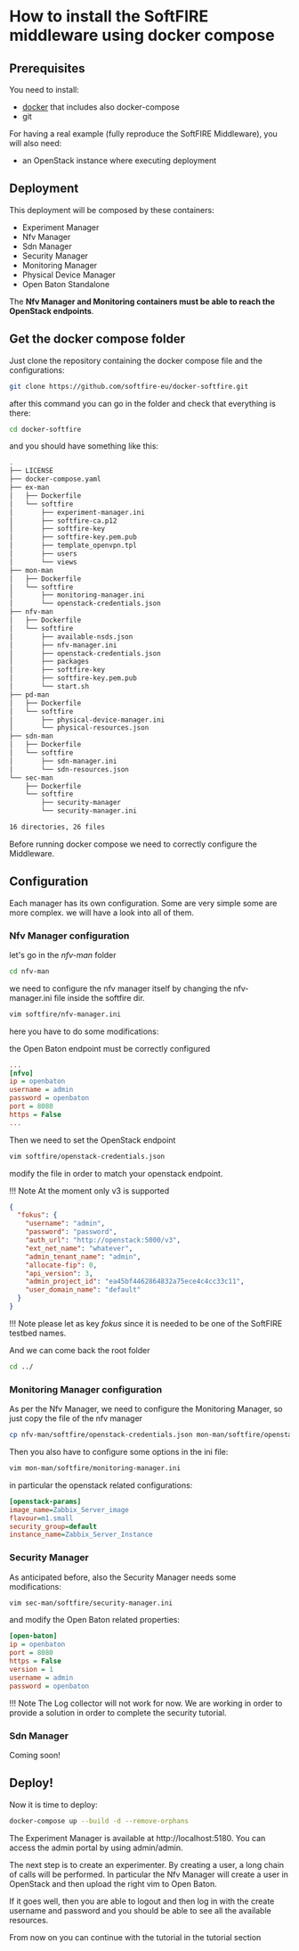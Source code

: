 # How to install the SoftFIRE middleware using docker compose

## Prerequisites

You need to install:

* [docker](https://docs.docker.com/engine/installation/#cloud) that includes also docker-compose
* git

For having a real example (fully reproduce the SoftFIRE Middleware), you will also need:

* an OpenStack instance where executing deployment

## Deployment

This deployment will be composed by these containers:

* Experiment Manager
* Nfv Manager
* Sdn Manager
* Security Manager
* Monitoring Manager
* Physical Device Manager
* Open Baton Standalone

The **Nfv Manager and Monitoring containers must be able to reach the OpenStack endpoints**.

## Get the docker compose folder

Just clone the repository containing the docker compose file and the configurations:

```sh
git clone https://github.com/softfire-eu/docker-softfire.git
```

after this command you can go in the folder and check that everything is there:

```sh
cd docker-softfire
```
and you should have something like this:

```sh
.
├── LICENSE
├── docker-compose.yaml
├── ex-man
│   ├── Dockerfile
│   └── softfire
│       ├── experiment-manager.ini
│       ├── softfire-ca.p12
│       ├── softfire-key
│       ├── softfire-key.pem.pub
│       ├── template_openvpn.tpl
│       ├── users
│       └── views
├── mon-man
│   ├── Dockerfile
│   └── softfire
│       ├── monitoring-manager.ini
│       └── openstack-credentials.json
├── nfv-man
│   ├── Dockerfile
│   └── softfire
│       ├── available-nsds.json
│       ├── nfv-manager.ini
│       ├── openstack-credentials.json
│       ├── packages
│       ├── softfire-key
│       ├── softfire-key.pem.pub
│       └── start.sh
├── pd-man
│   ├── Dockerfile
│   └── softfire
│       ├── physical-device-manager.ini
│       └── physical-resources.json
├── sdn-man
│   ├── Dockerfile
│   └── softfire
│       ├── sdn-manager.ini
│       └── sdn-resources.json
└── sec-man
    ├── Dockerfile
    └── softfire
        ├── security-manager
        └── security-manager.ini

16 directories, 26 files
```

Before running docker compose we need to correctly configure the Middleware.

## Configuration

Each manager has its own configuration. Some are very simple some are more complex. we will have a look into all of them.

### Nfv Manager configuration

let's go in the _nfv-man_ folder

```sh
cd nfv-man
```

we need to configure the nfv manager itself by changing the nfv-manager.ini file inside the softfire dir.
```sh
vim softfire/nfv-manager.ini
```

here you have to do some modifications:

the Open Baton endpoint must be correctly configured

```ini
...
[nfvo]
ip = openbaton
username = admin
password = openbaton
port = 8080
https = False
...
```

Then we need to set the OpenStack endpoint

```sh
vim softfire/openstack-credentials.json
```
modify the file in order to match your openstack endpoint.

!!! Note
    At the moment only v3 is supported

```json
{
  "fokus": {
    "username": "admin",
    "password": "password",
    "auth_url": "http://openstack:5000/v3",
    "ext_net_name": "whatever",
    "admin_tenant_name": "admin",
    "allocate-fip": 0,
    "api_version": 3,
    "admin_project_id": "ea45bf4462864832a75ece4c4cc33c11",
    "user_domain_name": "default"
  }
}
```

!!! Note
    please let as key _fokus_ since it is needed to be one of the SoftFIRE testbed names.

And we can come back the root folder

```sh
cd ../
```

### Monitoring Manager configuration

As per the Nfv Manager, we need to configure the Monitoring Manager, so just copy the file of the nfv manager

```sh
cp nfv-man/softfire/openstack-credentials.json mon-man/softfire/openstack-credentials.json
```

Then you also have to configure some options in the ini file:

```sh
vim mon-man/softfire/monitoring-manager.ini
```

in particular the openstack related configurations:

```ini
[openstack-params]
image_name=Zabbix_Server_image
flavour=m1.small
security_group=default
instance_name=Zabbix_Server_Instance
```

### Security Manager

As anticipated before, also the Security Manager needs some modifications:

```sh
vim sec-man/softfire/security-manager.ini
```

and modify the Open Baton related properties:
```ini
[open-baton]
ip = openbaton
port = 8080
https = False
version = 1
username = admin
password = openbaton
```

!!! Note
    The Log collector will not work for now. We are working in order to provide a solution in order to complete the security tutorial.

### Sdn Manager

Coming soon!

## Deploy!

Now it is time to deploy:

```sh
docker-compose up --build -d --remove-orphans
```

The Experiment Manager is available at http://localhost:5180. You can access the admin portal by using admin/admin.

The next step is to create an experimenter. By creating a user, a long chain of calls will be performed. In particular the Nfv Manager will create a user in OpenStack and then upload the right vim to Open Baton.

If it goes well, then you are able to logout and then log in with the create username and password and you should be able to see all the available resources.

From now on you can continue with the tutorial in the tutorial section
